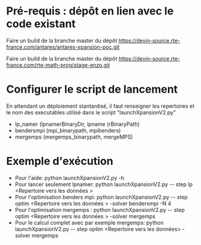 # Pré-requis : dépôt en lien avec le code existant

<!-- A venir: Faire un build de la branche dev_xprs_win du dépôt https://devin-source.rte-france.com/antares/antares-historic.git -->

Faire un build de la branche master du dépôt https://devin-source.rte-france.com/antares/antares-xpansion-poc.git

Faire un build de la branche master du dépôt  https://devin-source.rte-france.com/rte-math-prog/stage-enzo.git


# Configurer le script de lancement

En attendant un déploiement stantardisé, il faut renseigner les repertoires et le nom des executables utilisé dans le script "launchXpansionV2.py"
 * lp_namer (lpnamerBinaryDir, lpname (rBinaryPath)
 * bendersmpi (mpi_binarypath, mpibenders)
 * mergemps (mergemps_binarypath, mergeMPS)

# Exemple d'exécution

 * Pour l'aide: python launchXpansionV2.py -h
 * Pour lancer seulement lpnamer: python launchXpansionV2.py -- step lp <Repertoire vers les données >
 * Pour l'optimisation benders mpi: python launchXpansionV2.py -- step optim <Repertoire vers les données > -solver bendersmpi -N 4
 * Pour l'optimisation mergemps : python launchXpansionV2.py -- step optim <Repertoire vers les données > -solver mergemps
 * Pour le calcul complet avec par exemple mergemps: python launchXpansionV2.py -- step optim <Repertoire vers les données> -solver mergemps




